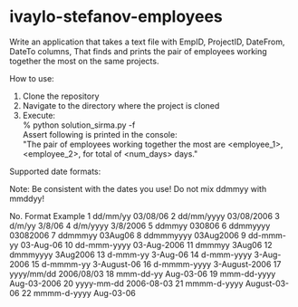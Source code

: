 # ivaylo-stefanov-employees

Write an application that takes a text file with EmpID, ProjectID, DateFrom, DateTo columns,
That finds and prints the pair of employees working together the most on the same projects.

How to use:
1. Clone the repository 
2. Navigate to the directory where the project is cloned
3. Execute:</br>
  % python solution_sirma.py -f <path to file></br>
Assert following is printed in the console:</br>
  "The pair of employees working together the most are <employee_1>, <employee_2>, for total of <num_days> days."


Supported date formats:

Note: Be consistent with the dates you use! Do not mix ddmmyy with mmddyy!

No.	Format	                Example
1	dd/mm/yy	            03/08/06
2	dd/mm/yyyy	            03/08/2006
3	d/m/yy	                3/8/06
4	d/m/yyyy	            3/8/2006
5	ddmmyy	                030806
6	ddmmyyyy	            03082006
7	ddmmmyy	                03Aug06
8	ddmmmyyyy	            03Aug2006
9	dd-mmm-yy	            03-Aug-06
10	dd-mmm-yyyy	            03-Aug-2006
11	dmmmyy	                3Aug06
12	dmmmyyyy	            3Aug2006
13	d-mmm-yy	            3-Aug-06
14	d-mmm-yyyy	            3-Aug-2006
15	d-mmmm-yy	            3-August-06
16	d-mmmm-yyyy	            3-August-2006
17	yyyy/mm/dd	            2006/08/03
18	mmm-dd-yy	            Aug-03-06
19	mmm-dd-yyyy	            Aug-03-2006
20	yyyy-mm-dd	            2006-08-03
21  mmmm-d-yyyy	            August-03-06
22  mmmm-d-yyyy	            Aug-03-06